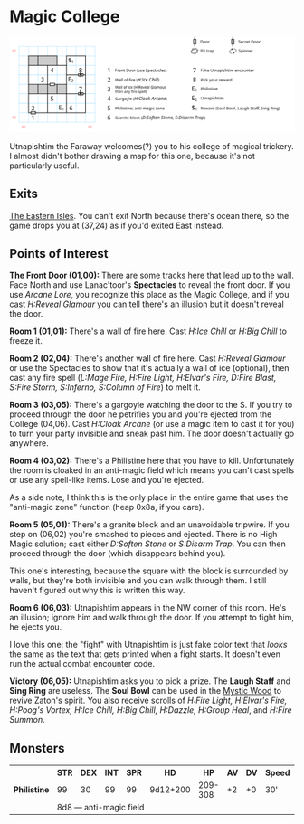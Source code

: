# Magic College

![map](magic-college.svg)

Utnapishtim the Faraway welcomes(?) you to his college of magical trickery. I almost didn't bother drawing a map for this one, because it's not particularly useful.

## Exits

[The Eastern Isles](dilmun.md). You can't exit North because there's ocean there, so the game drops you at (37,24) as if you'd exited East instead.

## Points of Interest

**The Front Door (01,00):** There are some tracks here that lead up to the wall. Face North and use Lanac'toor's **Spectacles** to reveal the front door. If you use *Arcane Lore*, you recognize this place as the Magic College, and if you cast *H:Reveal Glamour* you can tell there's an illusion but it doesn't reveal the door.

**Room 1 (01,01):** There's a wall of fire here. Cast *H:Ice Chill* or *H:Big Chill* to freeze it.

**Room 2 (02,04):** There's another wall of fire here. Cast *H:Reveal Glamour* or use the Spectacles to show that it's actually a wall of ice (optional), then cast any fire spell (*L:Mage Fire, H:Fire Light, H:Elvar's Fire, D:Fire Blast, S:Fire Storm, S:Inferno, S:Column of Fire*) to melt it.

**Room 3 (03,05):** There's a gargoyle watching the door to the S. If you try to proceed through the door he petrifies you and you're ejected from the College (04,06). Cast *H:Cloak Arcane* (or use a magic item to cast it for you) to turn your party invisible and sneak past him. The door doesn't actually go anywhere.

**Room 4 (03,02):** There's a Philistine here that you have to kill. Unfortunately the room is cloaked in an anti-magic field which means you can't cast spells or use any spell-like items. Lose and you're ejected.

As a side note, I think this is the only place in the entire game that uses the "anti-magic zone" function (heap 0x8a, if you care).

**Room 5 (05,01):** There's a granite block and an unavoidable tripwire. If you step on (06,02) you're smashed to pieces and ejected. There is no High Magic solution; cast either *D:Soften Stone* or *S:Disarm Trap*. You can then proceed through the door (which disappears behind you).

This one's interesting, because the square with the block is surrounded by walls, but they're both invisible and you can walk through them. I still haven't figured out why this is written this way.

**Room 6 (06,03):** Utnapishtim appears in the NW corner of this room. He's an illusion; ignore him and walk through the door. If you attempt to fight him, he ejects you.

I love this one: the "fight" with Utnapishtim is just fake color text that *looks* the same as the text that gets printed when a fight starts. It doesn't even run the actual combat encounter code.

**Victory (06,05):** Utnapishtim asks you to pick a prize. The **Laugh Staff** and **Sing Ring** are useless. The **Soul Bowl** can be used in the [Mystic Wood](mystic-wood.md) to revive Zaton's spirit. You also receive scrolls of *H:Fire Light, H:Elvar's Fire, H:Poog's Vortex, H:Ice Chill, H:Big Chill, H:Dazzle, H:Group Heal*, and *H:Fire Summon*.

## Monsters

<table>
  <tr>
    <th></th>
    <th>STR</th>
    <th>DEX</th>
    <th>INT</th>
    <th>SPR</th>
    <th>HD</th>
    <th>HP</th>
    <th>AV</th>
    <th>DV</th>
    <th>Speed</th>
    <th>XP</th>
  </tr><tr>
    <td><b>Philistine</b></td>
    <td>99</td>
    <td>30</td>
    <td>99</td>
    <td>99</td>
    <td>9d12+200</td>
    <td>209-308</td>
    <td>+2</td>
    <td>+0</td>
    <td>30'</td>
    <td>600</td>
  </tr>
  <tr>
    <td></td>
    <td colspan=10>8d8 — anti-magic field</td>
  </tr>
</table>


